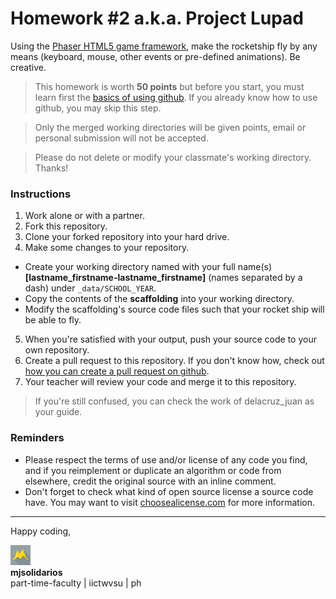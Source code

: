Homework #2 a.k.a. Project Lupad
===================

Using the [Phaser HTML5 game framework](http://phaser.io/), make the rocketship fly by any means (keyboard, mouse, other events or pre-defined animations). Be creative.

> This homework is worth **50 points**
but before you start, you must learn first the [basics of using github](https://help.github.com/articles/set-up-git/#platform-windows). If you already know how to use github, you may skip this step.

> Only the merged working directories will be given points, email or personal submission will not be accepted.

> Please do not delete or modify your classmate's working directory. Thanks!

### Instructions
1. Work alone or with a partner.
2. Fork this repository.
3. Clone your forked repository into your hard drive.
4. Make some changes to your repository.
  - Create your working directory named with your full name(s) **[lastname_firstname-lastname_firstname]** (names separated by a dash) under ```_data/SCHOOL_YEAR```.
  - Copy the contents of the **scaffolding** into your working directory.
  - Modify the scaffolding's source code files such that your rocket ship will be able to fly.
5. When you're satisfied with your output, push your source code to your own repository.
6. Create a pull request to this repository. If you don't know how, check out [how you can create a pull request on github](https://help.github.com/articles/creating-a-pull-request/).
7. Your teacher will review your code and merge it to this repository.

> If you're still confused, you can check the work of delacruz_juan as your guide.

### Reminders
* Please respect the terms of use and/or license of any code you find, and if you reimplement or duplicate an algorithm or code from elsewhere, credit the original source with an inline comment.
* Don't forget to check what kind of open source license a source code have. You may want to visit [choosealicense.com](http://choosealicense.com) for more information.

***

Happy coding,

![logo](assets/logo.png "logo")<br>
**mjsolidarios**
<br>part-time-faculty | iictwvsu | ph
